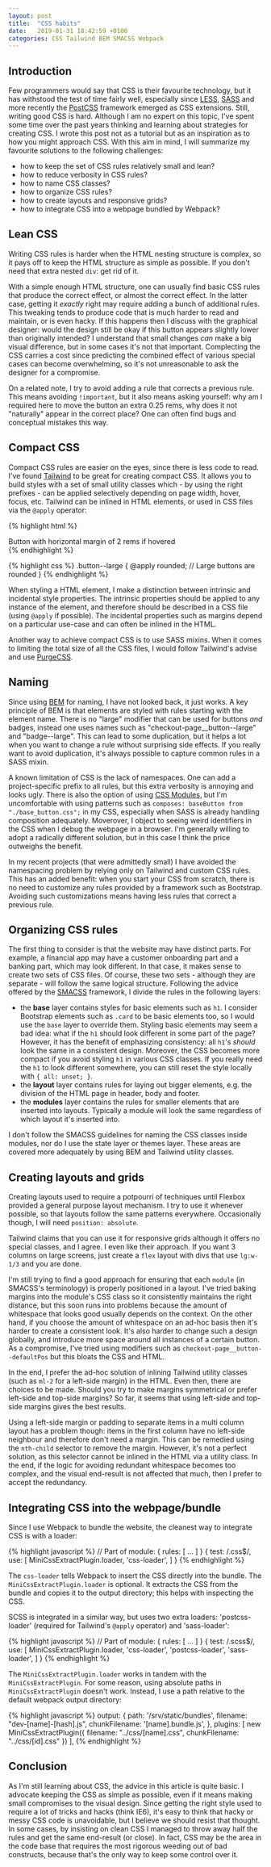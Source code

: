```yaml
---
layout: post
title:  "CSS habits"
date:   2019-01-31 18:42:59 +0100
categories: CSS Tailwind BEM SMACSS Webpack
---
```

Introduction
------------

Few programmers would say that CSS is their favourite technology, but it has withstood the test of time fairly well, especially since [LESS](http://lesscss.org/), [SASS](https://sass-lang.com/) and more recently the [PostCSS](https://postcss.org/) framework emerged as CSS extensions. Still, writing good CSS is hard. Although I am no expert on this topic, I've spent some time over the past years thinking and learning about strategies for creating CSS. I wrote this post not as a tutorial but as an inspiration as to how you might approach CSS. With this aim in mind, I will summarize my favourite solutions to the following challenges:

- how to keep the set of CSS rules relatively small and lean?
- how to reduce verbosity in CSS rules?
- how to name CSS classes?
- how to organize CSS rules?
- how to create layouts and responsive grids?
- how to integrate CSS into a webpage bundled by Webpack?


Lean CSS
--------

Writing CSS rules is harder when the HTML nesting structure is complex, so it pays off to keep the HTML structure as simple as possible. If you don't need that extra nested `div`: get rid of it.

With a simple enough HTML structure, one can usually find basic CSS rules that produce the correct effect, or almost the correct effect. In the latter case, getting it *exactly* right may require adding a bunch of additional rules. This tweaking tends to produce code that is much harder to read and maintain, or is even hacky. If this happens then I discuss with the graphical designer: would the design still be okay if this button appears slightly lower than originally intended? I understand that small changes *can* make a big visual difference, but in some cases it's not that important. Complecting the CSS carries a cost since predicting the combined effect of various special cases can become overwhelming, so it's not unreasonable to ask the designer for a compromise.

On a related note, I try to avoid adding a rule that corrects a previous rule. This means avoiding `!important`, but it also means asking yourself: why am I required here to move the button an extra 0.25 rems, why does it not "naturally" appear in the correct place? One can often find bugs and conceptual mistakes this way.


Compact CSS
-----------

Compact CSS rules are easier on the eyes, since there is less code to read. I've found [Tailwind](https://tailwindcss.com) to be great for creating compact CSS. It allows you to build styles with a set of small utility classes which - by using the right prefixes - can be applied selectively depending on page width, hover, focus, etc. Tailwind can be inlined in HTML elements, or used in CSS files via the `@apply` operator:

  {% highlight html %}
  <div class="button--large hover:mx-2">
    Button with horizontal margin of 2 rems if hovered
  </div>
  {% endhighlight %}

  {% highlight css %}
  .button--large {
    @apply rounded; // Large buttons are rounded
  }
  {% endhighlight %}


When styling a HTML element, I make a distinction between intrinsic and incidental style properties. The intrinsic properties should be applied to any instance of the element, and therefore should be described in a CSS file (using `@apply` if possible). The incidental properties such as margins depend on a particular use-case and can often be inlined in the HTML.

Another way to achieve compact CSS is to use SASS mixins. When it comes to limiting the total size of all the CSS files, I would follow Tailwind's advise and use [PurgeCSS](https://www.purgecss.com/).

Naming
------

Since using [BEM](http://getbem.com/introduction/) for naming, I have not looked back, it just works. A key principle of BEM is that elements are styled with rules starting with the element name. There is no "large" modifier that can be used for buttons *and* badges, instead one uses names such as "checkout-page__button--large" and "badge--large". This can lead to some duplication, but it helps a lot when you want to change a rule without surprising side effects. If you really want to avoid duplication, it's always possible to capture common rules in a SASS mixin.

A known limitation of CSS is the lack of namespaces. One can add a project-specific prefix to all rules, but this extra verbosity is annoying and looks ugly. There is also the option of using [CSS Modules](https://www.triplet.fi/blog/practical-guide-to-react-and-css-modules/), but I'm uncomfortable with using patterns such as `composes: baseButton from "./base_button.css";` in my CSS, especially when SASS is already handling composition adequately. Moverover, I object to seeing weird identifiers in the CSS when I debug the webpage in a browser. I'm generally willing to adopt a radically different solution, but in this case I think the price outweighs the benefit.

In my recent projects (that were admittedly small) I have avoided the namespacing problem by relying only on Tailwind and custom CSS rules. This has an added benefit: when you start your CSS from scratch, there is no need to customize any rules provided by a framework such as Bootstrap. Avoiding such customizations means having less rules that correct a previous rule.


Organizing CSS rules
--------------------

The first thing to consider is that the website may have distinct parts. For example, a financial app may have a customer onboarding part and a banking part, which may look different. In that case, it makes sense to create two sets of CSS files. Of course, these two sets - although they are separate - will follow the same logical structure. Following the advice offered by the [SMACSS](https://smacss.com/) framework, I divide the rules in the following layers:

- the **base** layer contains styles for basic elements such as `h1`. I consider Bootstrap elements such as `.card` to be basic elements too, so I would use the `base` layer to override them. Styling basic elements may seem a bad idea: what if the `h1` should look different in some part of the page? However, it has the benefit of emphasizing consistency: all `h1`'s *should* look the same in a consistent design. Moreover, the CSS becomes more compact if you avoid styling `h1` in various CSS classes. If you really need the `h1` to look different somewhere, you can still reset the style locally with ```{ all: unset; }```.
- the **layout** layer contains rules for laying out bigger elements, e.g. the division of the HTML page in header, body and footer.
- the **modules** layer contains the rules for smaller elements that are inserted into layouts. Typically a module will look the same regardless of which layout it's inserted into.

I don't follow the SMACSS guidelines for naming the CSS classes inside modules, nor do I use the state layer or themes layer. These areas are covered more adequately by using BEM and Tailwind utility classes.


Creating layouts and grids
--------------------------

Creating layouts used to require a potpourri of techniques until Flexbox provided a general purpose layout mechanism. I try to use it whenever possible, so that layouts follow the same patterns everywhere. Occasionally though, I will need `position: absolute`.

Tailwind claims that you can use it for responsive grids although it offers no special classes, and I agree. I even like their approach. If you want 3 columns on large screens, just create a `flex` layout with divs that use `lg:w-1/3` and you are done.

I'm still trying to find a good approach for ensuring that each `module` (in SMACSS's terminology) is properly positioned in a layout. I've tried baking margins into the module's CSS class so it consistently maintains the right distance, but this soon runs into problems because the amount of whitespace that looks good usually depends on the context. On the other hand, if you choose the amount of whitespace on an ad-hoc basis then it's harder to create a consistent look. It's also harder to change such a design globally, and introduce more space around all instances of a certain button. As a compromise, I've tried using modifiers such as `checkout-page__button--defaultPos` but this bloats the CSS and HTML.

In the end, I prefer the ad-hoc solution of inlining Tailwind utility classes (such as `ml-2` for a left-side margin) in the HTML. Even then, there are choices to be made. Should you try to make margins symmetrical or prefer left-side and top-side margins? So far, it seems that using left-side and top-side margins gives the best results.

Using a left-side margin or padding to separate items in a multi column layout has a problem though: items in the first column have no left-side neighbour and therefore don't need a margin. This can be remedied using the `nth-child` selector to remove the margin. However, it's not a perfect solution, as this selector cannot be inlined in the HTML via a utility class. In the end, if the logic for avoiding redundant whitespace becomes too complex, and the visual end-result is not affected that much, then I prefer to accept the redundancy.


Integrating CSS into the webpage/bundle
---------------------------------------

Since I use Webpack to bundle the website, the cleanest way to integrate CSS is with a loader:

  {% highlight javascript %}
    // Part of module: { rules: [ ... ] }
    {
      test: /\.css$/,
      use: [
        MiniCssExtractPlugin.loader,
        'css-loader',
      ]
    }
  {% endhighlight %}

The `css-loader` tells Webpack to insert the CSS directly into the bundle. The `MiniCssExtractPlugin.loader` is optional. It extracts the CSS from the bundle and copies it to the output directory; this helps with inspecting the CSS.

SCSS is integrated in a similar way, but uses two extra loaders: 'postcss-loader' (required for Tailwind's `@apply` operator) and 'sass-loader':

  {% highlight javascript %}
    // Part of module: { rules: [ ... ] }
    {
      test: /\.scss$/,
      use: [
        MiniCssExtractPlugin.loader,
        'css-loader',
        'postcss-loader',
        'sass-loader',
      ]
    }
  {% endhighlight %}

The `MiniCssExtractPlugin.loader` works in tandem with the `MiniCssExtractPlugin`. For some reason, using absolute paths in `MiniCssExtractPlugin` doesn't work. Instead, I use a path relative to the default webpack output directory:

  {% highlight javascript %}
  output: {
      path: '/srv/static/bundles',
      filename: "dev-[name]-[hash].js",
      chunkFilename: '[name].bundle.js',
  },
  plugins: [
    new MiniCssExtractPlugin({
      filename: "../css/[name].css",
      chunkFilename: "../css/[id].css"
    })
  ],
  {% endhighlight %}


Conclusion
----------

As I'm still learning about CSS, the advice in this article is quite basic. I advocate keeping the CSS as simple as possible, even if it means making small compromises to the visual design. Since getting the right style used to require a lot of tricks and hacks (think IE6), it's easy to think that hacky or messy CSS code is unavoidable, but I believe we should resist that thought. In some cases, by insisting on clean CSS I managed to throw away half the rules and get the same end-result (or close). In fact, CSS may be the area in the code base that requires the most rigorous weeding out of bad constructs, because that's the only way to keep some control over it.